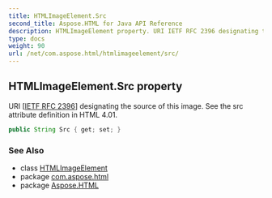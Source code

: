 ```yaml
---
title: HTMLImageElement.Src
second_title: Aspose.HTML for Java API Reference
description: HTMLImageElement property. URI IETF RFC 2396 designating the source of this image. See the src attribute definition in HTML 4.01
type: docs
weight: 90
url: /net/com.aspose.html/htmlimageelement/src/
---
```

## HTMLImageElement.Src property

URI [[IETF RFC 2396](http://www.ietf.org/rfc/rfc2396.txt)] designating the source of this image. See the src attribute definition in HTML 4.01.

```java
public String Src { get; set; }
```

### See Also

* class [HTMLImageElement](../)
* package [com.aspose.html](../../htmlimageelement/)
* package [Aspose.HTML](../../../)
